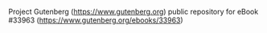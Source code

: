 Project Gutenberg (https://www.gutenberg.org) public repository for eBook #33963 (https://www.gutenberg.org/ebooks/33963)

